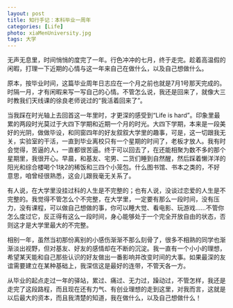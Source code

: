 ```yaml
---
layout: post
title: 知行手记：本科毕业一周年
categories: [Life]
photo: xiaMenUniversity.jpg
tags: 大学
---
```


无声无息里，时间悄悄的度完了一年。行色冲冲的七月，终于走完。趁着高温假的闲暇，打理一下近期的心情与这一年来自己在做什么，以及自己想做什么。

原本，按毕业时间，这篇毕业周年日志应在一个月之前也就是7月1号那天完成的。时隔一月，才有闲暇来写一写自己的心情。不管怎么说，我还是回来了，就像大三时教我们天线课的徐良老师说过的“我活着回来了”。

当我踩在时光轴上去回首这一年里时，才更深的感受到“Life is hard”。印象里最累的两段时光莫过于大四下学期和近期一个月的时光。大四下学期，本来是一段美好的光阴，做做毕设，和同窗四年的好友叙叙大学里的趣事，可是，这一切跟我无关，实验室的干活，一直到毕业离校只有一个星期的时间了，老板才放人。我有时会觉得，苦逼的人，一直都很苦逼。终于可以回去了，在还能相聚为数不多的那个星期里，我很开心。早晨，和基友、宅男、二货们睡到自然醒，然后踩着懒洋洋的阳光和综合楼喝个1块2的稀饭和三四个小笼包。什么图书馆、书本之类的，不好意思，咱曾经很熟悉，这会儿跟我毫无关系了。

有人说，在大学里没挂过科的人生是不完整的；也有人说，没谈过恋爱的人生是不完整的。我觉得不管怎么个不完整，在大学里，一定要有那么一段时间，没有压力，没有课程，可以做自己想做的事，你可以睡大觉、看电影、玩游戏……不管你怎么度过它，反正得有这么一段时间，身心能够处于一个完全开放自由的状态，否则这才是大学里最大的不完整。

相别一年，虽然当初那份离别的小感伤渐渐不那么刻骨了，很多不相熟的同学也渐渐淡出视野，但对基友、好友的感情却在不断的沉淀。我一直有一个小小的理想，希望某天能和自己那些认识的好友做出一番影响并改变时间的大事。如果最深的友谊需要建立在某种基础上，我深信这是最好的连带，不管天各一方。

从毕业的起点走过一年的驿站，累过、痛过、无力过，躁动过，不管怎样，我还是走完了这段路程，而且现在还有力气、有创业理想的走到这里，对我而言，这就是以后最大的资本，而且我清楚的知道，我在做什么，以及自己想做什么！






